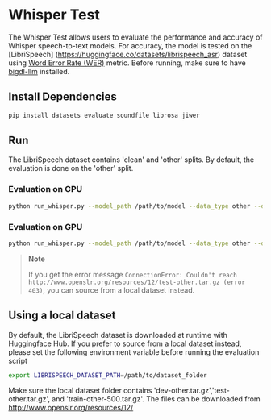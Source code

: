 # Whisper Test
The Whisper Test allows users to evaluate the performance and accuracy of Whisper speech-to-text models.
For accuracy, the model is tested on the [LibriSpeech] (https://huggingface.co/datasets/librispeech_asr) dataset using [Word Error Rate (WER)](https://github.com/huggingface/evaluate/tree/main/metrics/wer) metric.
Before running, make sure to have [bigdl-llm](../../../README.md) installed.

## Install Dependencies
```bash
pip install datasets evaluate soundfile librosa jiwer
```

## Run
The LibriSpeech dataset contains 'clean' and 'other' splits. By default, the evaluation is done on the 'other' split.

### Evaluation on CPU
```bash
python run_whisper.py --model_path /path/to/model --data_type other --device cpu
```

### Evaluation on GPU
```bash
python run_whisper.py --model_path /path/to/model --data_type other --device xpu
```

> **Note**
>
> If you get the error message `ConnectionError: Couldn't reach http://www.openslr.org/resources/12/test-other.tar.gz (error 403)`, you can source from a local dataset instead.

## Using a local dataset
By default, the LibriSpeech dataset is downloaded at runtime with Huggingface Hub. If you prefer to source from a local dataset instead, please set the following environment variable before running the evaluation script

```bash
export LIBRISPEECH_DATASET_PATH=/path/to/dataset_folder
```

Make sure the local dataset folder contains 'dev-other.tar.gz','test-other.tar.gz', and 'train-other-500.tar.gz'. The files can be downloaded from http://www.openslr.org/resources/12/
